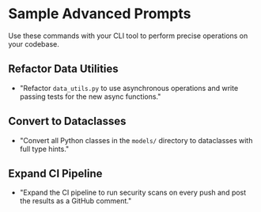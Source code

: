 # Sample Advanced Prompts

Use these commands with your CLI tool to perform precise operations on your codebase.

## Refactor Data Utilities

- "Refactor `data_utils.py` to use asynchronous operations and write passing tests for the new async functions."

## Convert to Dataclasses

- "Convert all Python classes in the `models/` directory to dataclasses with full type hints."

## Expand CI Pipeline

- "Expand the CI pipeline to run security scans on every push and post the results as a GitHub comment."